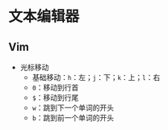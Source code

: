 # 文本编辑器

## Vim

- 光标移动
  - 基础移动：`h`：左；`j`：下；`k`：上；`l`：右
  - `0`：移动到行首
  - `$`：移动到行尾
  - `w`：跳到下一个单词的开头
  - `b`：跳到前一个单词的开头